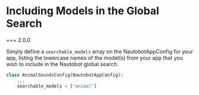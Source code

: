 # Including Models in the Global Search

+++ 2.0.0

Simply define a `searchable_models` array on the NautobotAppConfig for your app, listing the lowercase names of the model(s) from your app that you wish to include in the Nautobot global search.

```python
class AnimalSoundsConfig(NautobotAppConfig):
    ...
    searchable_models = ["animal"]
```
